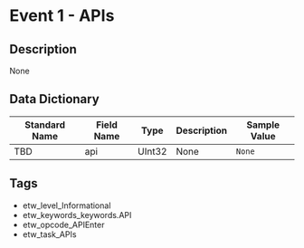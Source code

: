 # Event 1 - APIs

## Description
None

## Data Dictionary
|Standard Name|Field Name|Type|Description|Sample Value|
|---|---|---|---|---|
|TBD|api|UInt32|None|`None`|

## Tags
* etw_level_Informational
* etw_keywords_keywords.API
* etw_opcode_APIEnter
* etw_task_APIs